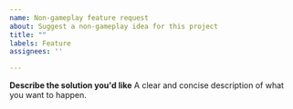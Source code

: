 ```yaml
---
name: Non-gameplay feature request
about: Suggest a non-gameplay idea for this project
title: ""
labels: Feature
assignees: ''

---
```


**Describe the solution you'd like**
A clear and concise description of what you want to happen.
